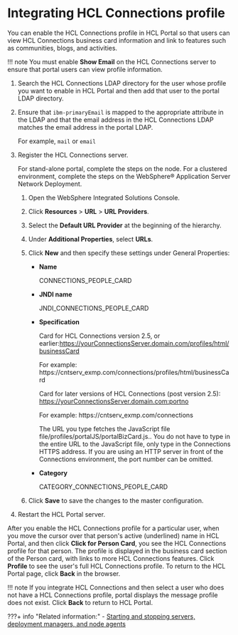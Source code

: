 # Integrating HCL Connections profile

You can enable the HCL Connections profile in HCL Portal so that users can view HCL Connections business card information and link to features such as communities, blogs, and activities.

!!! note
    You must enable **Show Email** on the HCL Connections server to ensure that portal users can view profile information.

1.  Search the HCL Connections LDAP directory for the user whose profile you want to enable in HCL Portal and then add that user to the portal LDAP directory.

2.  Ensure that `ibm-primaryEmail` is mapped to the appropriate attribute in the LDAP and that the email address in the HCL Connections LDAP matches the email address in the portal LDAP.

    For example, `mail` or `email`

3.  Register the HCL Connections server.

    For stand-alone portal, complete the steps on the node. For a clustered environment, complete the steps on the WebSphere® Application Server Network Deployment.

    1.  Open the WebSphere Integrated Solutions Console.

    2.  Click **Resources** \> **URL** \> **URL Providers**.

    3.  Select the **Default URL Provider** at the beginning of the hierarchy.

    4.  Under **Additional Properties**, select **URLs**.

    5.  Click **New** and then specify these settings under General Properties:

        -   **Name**

            CONNECTIONS\_PEOPLE\_CARD

        -   **JNDI name**

            JNDI\_CONNECTIONS\_PEOPLE\_CARD

        -   **Specification**

            Card for HCL Connections version 2.5, or earlier:https://yourConnectionsServer.domain.com/profiles/html/businessCard

            For example: https://cntserv\_exmp.com/connections/profiles/html/businessCard

            Card for later versions of HCL Connections \(post version 2.5\): https://yourConnectionsServer.domain.com:portno

            For example: https://cntserv\_exmp.com/connections

            The URL you type fetches the JavaScript file file/profiles/portalJS/portalBizCard.js.. You do not have to type in the entire URL to the JavaScript file, only type in the Connections HTTPS address. If you are using an HTTP server in front of the Connections environment, the port number can be omitted.

        -   **Category**

            CATEGORY\_CONNECTIONS\_PEOPLE\_CARD

    6.  Click **Save** to save the changes to the master configuration.

4.  Restart the HCL Portal server.


After you enable the HCL Connections profile for a particular user, when you move the cursor over that person's active \(underlined\) name in HCL Portal, and then click **Click for Person Card**, you see the HCL Connections profile for that person. The profile is displayed in the business card section of the Person card, with links to more HCL Connections features. Click **Profile** to see the user's full HCL Connections profile. To return to the HCL Portal page, click **Back** in the browser.

!!! note
    If you integrate HCL Connections and then select a user who does not have a HCL Connections profile, portal displays the message profile does not exist. Click **Back** to return to HCL Portal.


???+ info "Related information:"
    - [Starting and stopping servers, deployment managers, and node agents](../../../../../deployment/manage/stopstart.md)

